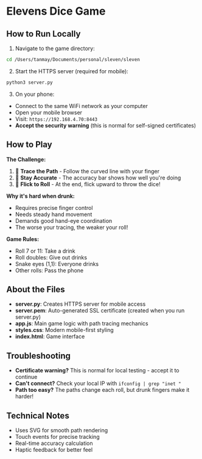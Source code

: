 # Elevens Dice Game

## How to Run Locally

1. Navigate to the game directory:
```bash
cd /Users/tanmay/Documents/personal/sleven/sleven
```

2. Start the HTTPS server (required for mobile):
```bash
python3 server.py
```

3. On your phone:
- Connect to the same WiFi network as your computer
- Open your mobile browser
- Visit: `https://192.168.4.70:8443`
- **Accept the security warning** (this is normal for self-signed certificates)

## How to Play

**The Challenge:**
1. 📐 **Trace the Path** - Follow the curved line with your finger
2. 🎯 **Stay Accurate** - The accuracy bar shows how well you're doing
3. 🚀 **Flick to Roll** - At the end, flick upward to throw the dice!

**Why it's hard when drunk:**
- Requires precise finger control
- Needs steady hand movement
- Demands good hand-eye coordination
- The worse your tracing, the weaker your roll!

**Game Rules:**
- Roll 7 or 11: Take a drink
- Roll doubles: Give out drinks
- Snake eyes (1,1): Everyone drinks
- Other rolls: Pass the phone

## About the Files

- **server.py**: Creates HTTPS server for mobile access
- **server.pem**: Auto-generated SSL certificate (created when you run server.py)
- **app.js**: Main game logic with path tracing mechanics
- **styles.css**: Modern mobile-first styling
- **index.html**: Game interface

## Troubleshooting

- **Certificate warning?** This is normal for local testing - accept it to continue
- **Can't connect?** Check your local IP with `ifconfig | grep "inet "`
- **Path too easy?** The paths change each roll, but drunk fingers make it harder!

## Technical Notes

- Uses SVG for smooth path rendering
- Touch events for precise tracking
- Real-time accuracy calculation
- Haptic feedback for better feel